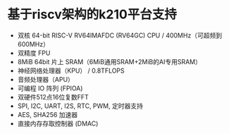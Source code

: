 # 基于riscv架构的k210平台支持

* 双核 64-bit RISC-V RV64IMAFDC (RV64GC) CPU / 400MHz（可超频到600MHz）
* 双精度 FPU
* 8MiB 64bit 片上 SRAM（6MiB通用SRAM+2MiB的AI专用SRAM）
* 神经网络处理器（KPU） / 0.8TFLOPS
* 音频处理器（APU）
* 可编程 IO 阵列 (FPIOA)
* 双硬件512点16位复数FFT
* SPI, I2C, UART, I2S, RTC, PWM, 定时器支持
* AES, SHA256 加速器
* 直接内存存取控制器 (DMAC)
